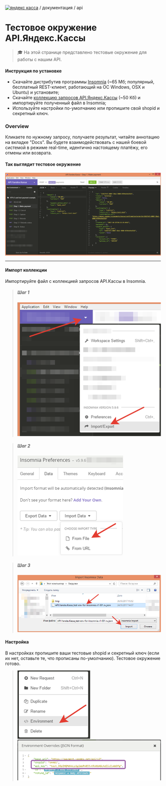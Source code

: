 [![яндекс касса](/i/yakassalogo.png "Яндекс Касса")](https://kassa.yandex.ru) / документация / api

Тестовое окружение API.Яндекс.Кассы
==================================================
> :mortar_board: На этой странице представлено тестовые окружение для работы с нашим API.

#### Инструкция по установке
   * Скачайте дистрибутив программы [Insomnia](https://insomnia.rest/) (~65 Мб; популярный, бесплатный REST-клиент, работающий на ОС Windows, OSX и Ubuntu) и установите;
   * Скачайте [коллекцию запросов API.Яндекс.Кассы](#) (~50 Кб) и импортируйте полученный файл в Insomnia;
   * Используйте настройки по-умолчанию или пропишите свой shopid и секретный ключ.

### Overview

Кликаете по нужному запросу, получаете результат, читайте аннотацию на вкладке "Docs". Вы будете взаимодействовать с нашей боевой системой в режиме real-time, идентично настоящему платёжу, его отмены или возврата.

#### Так выглядит тестовое окружение

![пример тестового окружения для тестирования API.Яндекс.Кассы в REST клиенте Insomnia](/checkout-api/sample/rest/insomnia/api.yandex.checkout.insomnia-sample.png "пример тестового окружения для тестирования API.Яндекс.Кассы в REST клиенте Insomnia")

---

#### Импорт коллекции

Импортируйте файл с коллекцией запросов API.Кассы в Insomnia.

> ##### Шаг 1
> ![Insomnia import step1](/checkout-api/sample/rest/insomnia/insomnia-import-step1.png "Insomnia import step1")

> ##### Шаг 2
> ![Insomnia import step2](/checkout-api/sample/rest/insomnia/insomnia-import-step2.png "Insomnia import step2")

> ##### Шаг 3
> ![Insomnia import step3](/checkout-api/sample/rest/insomnia/insomnia-import-step3.png "Insomnia import step3")

#### Настройка

В настройках пропишите ваши тестовые shopid и секретный ключ (если их нет, оставьте те, что прописаны по-умолчанию). Тестовое окружение готово.

> ![Insomnia settings step1](/checkout-api/sample/rest/insomnia/settings-step1.png "Insomnia settings step1")
> ![Insomnia settings step2](/checkout-api/sample/rest/insomnia/settings-step2.png "Insomnia settings step2")

<!--
#### Ссылки
* [Insomnia](https://insomnia.rest/) - удобный, бесплатный REST-клиент под все операционные системы.
* Файл с коллекцией запросов API.Кассы
* Документация API.Кассы
* Гайды API.Кассы
-->
